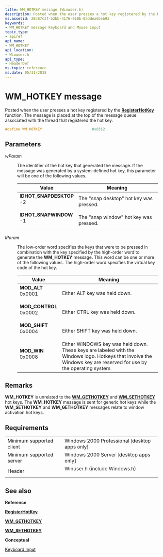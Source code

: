 ```yaml
---
title: WM_HOTKEY message (Winuser.h)
description: Posted when the user presses a hot key registered by the RegisterHotKey function. The message is placed at the top of the message queue associated with the thread that registered the hot key.
ms.assetid: 28d87c2f-b2bb-4176-910b-0addea6beb93
keywords:
- WM_HOTKEY message Keyboard and Mouse Input
topic_type:
- apiref
api_name:
- WM_HOTKEY
api_location:
- Winuser.h
api_type:
- HeaderDef
ms.topic: reference
ms.date: 05/31/2018
---
```


# WM\_HOTKEY message

Posted when the user presses a hot key registered by the [**RegisterHotKey**](https://msdn.microsoft.com/en-us/library/ms646309(v=VS.85).aspx) function. The message is placed at the top of the message queue associated with the thread that registered the hot key.


```C++
#define WM_HOTKEY                       0x0312
```



## Parameters

<dl> <dt>

*wParam* 
</dt> <dd>

The identifier of the hot key that generated the message. If the message was generated by a system-defined hot key, this parameter will be one of the following values.



| Value                                                                                                                                                                                                                             | Meaning                                            |
|-----------------------------------------------------------------------------------------------------------------------------------------------------------------------------------------------------------------------------------|----------------------------------------------------|
| <span id="IDHOT_SNAPDESKTOP"></span><span id="idhot_snapdesktop"></span><dl> <dt>**IDHOT\_SNAPDESKTOP**</dt> <dt>-2</dt> </dl> | The "snap desktop" hot key was pressed.<br/> |
| <span id="IDHOT_SNAPWINDOW"></span><span id="idhot_snapwindow"></span><dl> <dt>**IDHOT\_SNAPWINDOW**</dt> <dt>-1</dt> </dl>    | The "snap window" hot key was pressed.<br/>  |



 

</dd> <dt>

*lParam* 
</dt> <dd>

The low-order word specifies the keys that were to be pressed in combination with the key specified by the high-order word to generate the **WM\_HOTKEY** message. This word can be one or more of the following values. The high-order word specifies the virtual key code of the hot key.



| Value                                                                                                                                                                                                               | Meaning                                                                                                                                                                       |
|---------------------------------------------------------------------------------------------------------------------------------------------------------------------------------------------------------------------|-------------------------------------------------------------------------------------------------------------------------------------------------------------------------------|
| <span id="MOD_ALT"></span><span id="mod_alt"></span><dl> <dt>**MOD\_ALT**</dt> <dt>0x0001</dt> </dl>             | Either ALT key was held down.<br/>                                                                                                                                      |
| <span id="MOD_CONTROL"></span><span id="mod_control"></span><dl> <dt>**MOD\_CONTROL**</dt> <dt>0x0002</dt> </dl> | Either CTRL key was held down.<br/>                                                                                                                                     |
| <span id="MOD_SHIFT"></span><span id="mod_shift"></span><dl> <dt>**MOD\_SHIFT**</dt> <dt>0x0004</dt> </dl>       | Either SHIFT key was held down.<br/>                                                                                                                                    |
| <span id="MOD_WIN"></span><span id="mod_win"></span><dl> <dt>**MOD\_WIN**</dt> <dt>0x0008</dt> </dl>             | Either WINDOWS key was held down. These keys are labeled with the Windows logo. Hotkeys that involve the Windows key are reserved for use by the operating system.<br/> |



 

</dd> </dl>

## Remarks

**WM\_HOTKEY** is unrelated to the [**WM\_GETHOTKEY**](wm-gethotkey.md) and [**WM\_SETHOTKEY**](wm-sethotkey.md) hot keys. The **WM\_HOTKEY** message is sent for generic hot keys while the **WM\_SETHOTKEY** and **WM\_GETHOTKEY** messages relate to window activation hot keys.

## Requirements



|                                     |                                                                                                          |
|-------------------------------------|----------------------------------------------------------------------------------------------------------|
| Minimum supported client<br/> | Windows 2000 Professional \[desktop apps only\]<br/>                                               |
| Minimum supported server<br/> | Windows 2000 Server \[desktop apps only\]<br/>                                                     |
| Header<br/>                   | <dl> <dt>Winuser.h (include Windows.h)</dt> </dl> |



## See also

<dl> <dt>

**Reference**
</dt> <dt>

[**RegisterHotKey**](https://msdn.microsoft.com/en-us/library/ms646309(v=VS.85).aspx)
</dt> <dt>

[**WM\_GETHOTKEY**](wm-gethotkey.md)
</dt> <dt>

[**WM\_SETHOTKEY**](wm-sethotkey.md)
</dt> <dt>

**Conceptual**
</dt> <dt>

[Keyboard Input](keyboard-input.md)
</dt> </dl>

 

 





